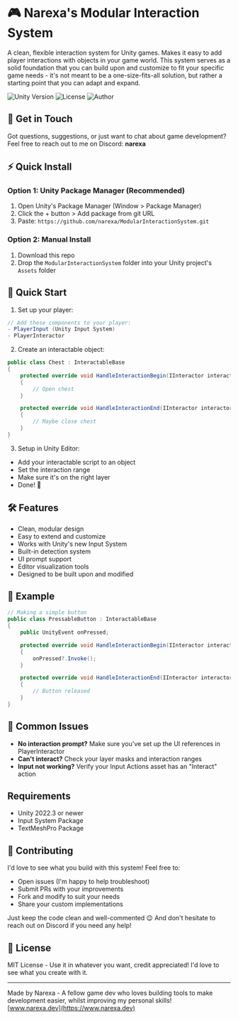 # 🎮 Narexa's Modular Interaction System

A clean, flexible interaction system for Unity games. Makes it easy to add player interactions with objects in your game world. This system serves as a solid foundation that you can build upon and customize to fit your specific game needs - it's not meant to be a one-size-fits-all solution, but rather a starting point that you can adapt and expand.

![Unity Version](https://img.shields.io/badge/Unity-2022.3%2B-blue)
![License](https://img.shields.io/badge/License-MIT-green)
![Author](https://img.shields.io/badge/Author-Narexa-orange)

## 💬 Get in Touch
Got questions, suggestions, or just want to chat about game development? Feel free to reach out to me on Discord: **narexa**

## ⚡ Quick Install

### Option 1: Unity Package Manager (Recommended)
1. Open Unity's Package Manager (Window > Package Manager)
2. Click the + button > Add package from git URL
3. Paste: `https://github.com/narexa/ModularInteractionSystem.git`

### Option 2: Manual Install
1. Download this repo
2. Drop the `ModularInteractionSystem` folder into your Unity project's `Assets` folder

## 🚀 Quick Start

1. Set up your player:
```csharp
// Add these components to your player:
- PlayerInput (Unity Input System)
- PlayerInteractor
```

2. Create an interactable object:
```csharp
public class Chest : InteractableBase
{
    protected override void HandleInteractionBegin(IInteractor interactor)
    {
        // Open chest
    }

    protected override void HandleInteractionEnd(IInteractor interactor)
    {
        // Maybe close chest
    }
}
```

3. Setup in Unity Editor:
- Add your interactable script to an object
- Set the interaction range
- Make sure it's on the right layer
- Done! 🎉

## 🛠️ Features

- Clean, modular design
- Easy to extend and customize
- Works with Unity's new Input System
- Built-in detection system
- UI prompt support
- Editor visualization tools
- Designed to be built upon and modified

## 📝 Example

```csharp
// Making a simple button
public class PressableButton : InteractableBase
{
    public UnityEvent onPressed;

    protected override void HandleInteractionBegin(IInteractor interactor)
    {
        onPressed?.Invoke();
    }

    protected override void HandleInteractionEnd(IInteractor interactor)
    {
        // Button released
    }
}
```

## 🤔 Common Issues

- **No interaction prompt?** Make sure you've set up the UI references in PlayerInteractor
- **Can't interact?** Check your layer masks and interaction ranges
- **Input not working?** Verify your Input Actions asset has an "Interact" action

## Requirements
- Unity 2022.3 or newer
- Input System Package
- TextMeshPro Package

## 🤝 Contributing

I'd love to see what you build with this system! Feel free to:
- Open issues (I'm happy to help troubleshoot)
- Submit PRs with your improvements
- Fork and modify to suit your needs
- Share your custom implementations

Just keep the code clean and well-commented 😉 And don't hesitate to reach out on Discord if you need any help!

## 📜 License

MIT License - Use it in whatever you want, credit appreciated! I'd love to see what you create with it.

---
Made by Narexa - A fellow game dev who loves building tools to make development easier, whilst improving my personal skills!  
[www.narexa.dev](https://www.narexa.dev) 